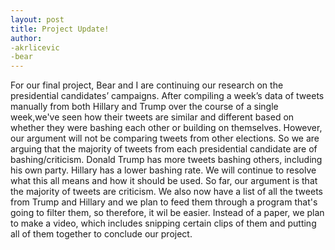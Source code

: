 ```yaml
---
layout: post
title: Project Update!  
author: 
-akrlicevic
-bear
---
```


For our final project, Bear and I are continuing our research on the presidential candidates’ campaigns. After compiling a week’s data of tweets manually from 
both Hillary and Trump over the course of a single week,we've seen how their tweets are similar and different based on whether they were bashing each other or building on themselves.
However, our argument will not be comparing tweets from other elections. So we are arguing that the majority of tweets from each presidential candidate are of bashing/criticism. 
Donald Trump has more tweets bashing others, including his own party. Hillary has a lower bashing rate. We will continue to 
resolve what this all means and how it should be used. So far, our argument is that the majority of tweets are criticism. 
We also now have a list of all the tweets from Trump and Hillary and we plan to feed them through a program that's going to filter them, so therefore, it wil be easier. Instead of a paper,
we plan to make a video, which includes snipping certain clips of them and putting all of them together to conclude our project. 
